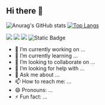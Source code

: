 ## Hi there 👋
![Anurag's GitHub stats](https://github-readme-stats.vercel.app/api?username=mapleplus&count_private=true&show_icons=true&theme=yeblu)
[![Top Langs](https://github-readme-stats.vercel.app/api/top-langs/?username=mapleplus&layout=compact)](https://github.com/mapleplus/github-readme-stats)

<img src="https://img.shields.io/badge/-HTML5?style=flat-square&logo=html5&logoColor=white" /> 
<img src="https://img.shields.io/badge/-CSS3-5894?style=flat-square&logo=css3" /> 
<img src="https://img.shields.io/badge/-JavaScript?style=flat-square&logo=javascript" />
<img alt="Static Badge" src="https://img.shields.io/badge/:">

- 🔭 I’m currently working on ...
- 🌱 I’m currently learning ...
- 👯 I’m looking to collaborate on ...
- 🤔 I’m looking for help with ...
- 💬 Ask me about ...
- 📫 How to reach me: ...
- 😄 Pronouns: ...
- ⚡ Fun fact: ...

